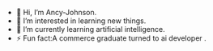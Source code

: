 - 👋 Hi, I’m Ancy-Johnson.
- 👀 I’m interested in learning new things.
- 🌱 I’m currently learning artificial intelligence.
- ⚡ Fun fact:A commerce graduate turned to ai developer
  .

<!---
Ancy-johnson/Ancy-johnson is a ✨ special ✨ repository because its `README.md` (this file) appears on your GitHub profile.
You can click the Preview link to take a look at your changes.
--->
